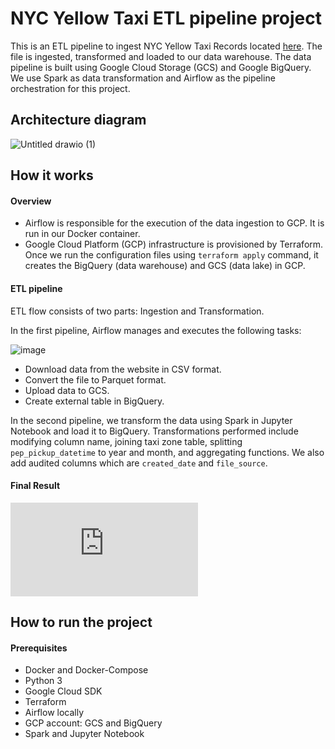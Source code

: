 # NYC Yellow Taxi ETL pipeline project

This is an ETL pipeline to ingest NYC Yellow Taxi Records located [here](https://www1.nyc.gov/site/tlc/about/tlc-trip-record-data.page). The file is ingested, transformed and loaded to our data warehouse. The data pipeline is built using Google Cloud Storage (GCS) and Google BigQuery. We use Spark as data transformation and Airflow as the pipeline orchestration for this project.

## Architecture diagram

![Untitled drawio (1)](https://user-images.githubusercontent.com/107358349/178117869-fc58808a-faeb-4f1d-9c86-06b2dc528331.png)


## How it works

#### Overview

- Airflow is responsible for the execution of the data ingestion to GCP. It is run in our Docker container.
- Google Cloud Platform (GCP) infrastructure is provisioned by Terraform. Once we run the configuration files using ```terraform apply``` command, it creates the BigQuery (data warehouse) and GCS (data lake) in GCP.


#### ETL pipeline

ETL flow consists of two parts: Ingestion and Transformation.

In the first pipeline, Airflow manages and executes the following tasks:

![image](https://user-images.githubusercontent.com/107358349/177059033-297fb5e8-ca40-4bff-b4ef-539e2e2bf91d.png)

- Download data from the website in CSV format. 
- Convert the file to Parquet format.
- Upload data to GCS.
- Create external table in BigQuery.

In the second pipeline, we transform the data using Spark in Jupyter Notebook and load it to BigQuery. Transformations performed include modifying column name, joining taxi zone table, splitting ```pep_pickup_datetime``` to year and month, and aggregating functions. We also add audited columns which are ```created_date``` and ```file_source```.

#### Final Result
![Yellow_Taxi_Trip_Records (2).pdf](https://github.com/fionangq/GCP-YellowTaxi-project/files/9050823/Yellow_Taxi_Trip_Records.2.pdf)



## How to run the project

#### Prerequisites
- Docker and Docker-Compose
- Python 3
- Google Cloud SDK
- Terraform
- Airflow locally
- GCP account: GCS and BigQuery
- Spark and Jupyter Notebook
